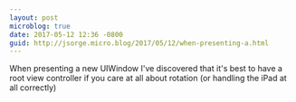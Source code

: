 ```yaml
---
layout: post
microblog: true
date: 2017-05-12 12:36 -0800
guid: http://jsorge.micro.blog/2017/05/12/when-presenting-a.html
---
```

When presenting a new UIWindow I've discovered that it's best to have a root view controller if you care at all about rotation (or handling the iPad at all correctly)
